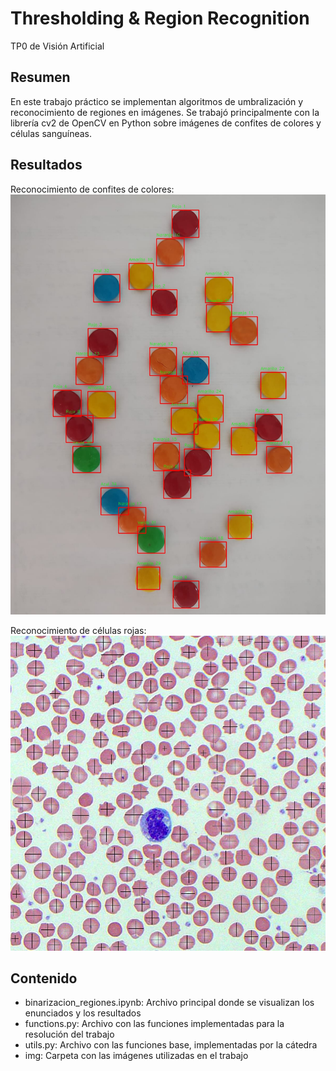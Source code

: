 # Thresholding & Region Recognition
 TP0 de Visión Artificial

## Resumen
En este trabajo práctico se implementan algoritmos de umbralización y reconocimiento de regiones en imágenes. Se trabajó principalmente con la librería cv2 de OpenCV en Python sobre imágenes de confites de colores y células sanguíneas.

## Resultados
Reconocimiento de confites de colores:
![Confites detectados](imgs/outputs/boxed_3.jpg)

Reconocimiento de células rojas:
![Células rojas detectadas](imgs/outputs/red_blood_cells_detected_1.jpg)

## Contenido
- binarizacion_regiones.ipynb: Archivo principal donde se visualizan los enunciados y los resultados
- functions.py: Archivo con las funciones implementadas para la resolución del trabajo
- utils.py: Archivo con las funciones base, implementadas por la cátedra
- img: Carpeta con las imágenes utilizadas en el trabajo